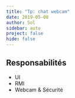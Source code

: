 ```yaml
---
title: "Tp: chat webcam"
date: 2019-05-08
author: Sol
sidebar: auto
project: false
hide: false
---
```


## Responsabilités

* UI
* RMI
* Webcam & Sécurité

